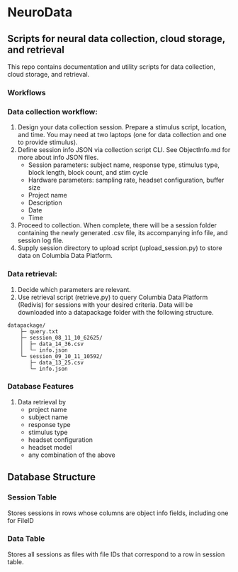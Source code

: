 # NeuroData
## Scripts for neural data collection, cloud storage, and retrieval
This repo contains documentation and utility scripts for data collection, cloud storage, and retrieval.

### **Workflows**

### Data collection workflow:
1. Design your data collection session. Prepare a stimulus script, location, and time. You may need at two laptops (one for data collection and one to provide stimulus).
2. Define session info JSON via collection script CLI. See ObjectInfo.md for more about info JSON files.
    - Session parameters: subject name, response type, stimulus type, block length, block count, and stim cycle
    - Hardware parameters: sampling rate, headset configuration, buffer size
    - Project name
    - Description
    - Date
    - Time
3. Proceed to collection. When complete, there will be a session folder containing the newly generated .csv file, its accompanying info file, and session log file.
4. Supply session directory to upload script (upload_session.py) to store data on Columbia Data Platform.

### Data retrieval:
1. Decide which parameters are relevant.
1. Use retrieval script (retrieve.py) to query Columbia Data Platform (Redivis) for sessions with your desired criteria. Data will be downloaded into a datapackage folder with the following structure.

```
datapackage/
    ├─ query.txt
    ├─ session_08_11_10_62625/
    │  ├─ data_14_36.csv
    │  └─ info.json
    └─ session_09_10_11_10592/
       ├─ data_13_25.csv
       └─ info.json
```

### Database Features
1. Data retrieval by
    - project name
    - subject name
    - response type
    - stimulus type
    - headset configuration
    - headset model
    - any combination of the above

## Database Structure
### Session Table
Stores sessions in rows whose columns are object info fields, including one for FileID

### Data Table
Stores all sessions as files with file IDs that correspond to a row in session table.
